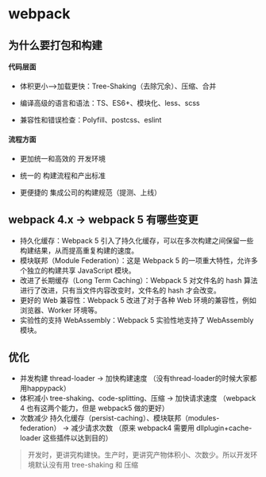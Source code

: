 <!--
 * @Author: 鱼小柔
 * @Date: 2021-07-19 01:21:52
 * @LastEditors: your name
 * @LastEditTime: 2021-07-25 13:48:28
 * @Description: file content
-->
# webpack 

## 为什么要打包和构建

#### 代码层面

- 体积更小-->加载更快：Tree-Shaking（去除冗余）、压缩、合并

- 编译高级的语言和语法：TS、ES6+、模块化、less、scss

- 兼容性和错误检查：Polyfill、postcss、eslint

#### 流程方面

- 更加统一和高效的 开发环境

- 统一的 构建流程和产出标准

- 更便捷的 集成公司的构建规范（提测、上线）

## webpack 4.x -> webpack 5 有哪些变更
- 持久化缓存：Webpack 5 引入了持久化缓存，可以在多次构建之间保留一些构建结果，从而提高重复构建的速度。
- 模块联邦（Module Federation）：这是 Webpack 5 的一项重大特性，允许多个独立的构建共享 JavaScript 模块。
- 改进了长期缓存（Long Term Caching）：Webpack 5 对文件名的 hash 算法进行了改进，只有当文件内容改变时，文件名的 hash 才会改变。
- 更好的 Web 兼容性：Webpack 5 改进了对于各种 Web 环境的兼容性，例如浏览器、Worker 环境等。
- 实验性的支持 WebAssembly：Webpack 5 实验性地支持了 WebAssembly 模块。

## 优化

- 并发构建 thread-loader -> 加快构建速度 （没有thread-loader的时候大家都用happypack）
- 体积减小 tree-shaking、code-splitting、压缩 -> 加快请求速度 （webpack 4 也有这两个能力，但是 webpack5 做的更好）
- 次数减少 持久化缓存（persist-caching）、模块联邦（modules-federation） -> 减少请求次数 （原来 webpack4 需要用 dllplugin+cache-loader 这些插件以达到目的）

> 开发时，更讲究构建快。生产时，更讲究产物体积小、次数少。所以开发环境默认没有用 tree-shaking 和 压缩
